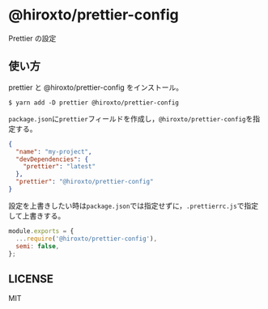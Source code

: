 # @hiroxto/prettier-config

Prettier の設定

## 使い方

prettier と @hiroxto/prettier-config をインストール。

```shell
$ yarn add -D prettier @hiroxto/prettier-config
```

`package.json`に`prettier`フィールドを作成し，`@hiroxto/prettier-config`を指定する。

```json
{
  "name": "my-project",
  "devDependencies": {
    "prettier": "latest"
  },
  "prettier": "@hiroxto/prettier-config"
}
```

設定を上書きしたい時は`package.json`では指定せずに，`.prettierrc.js`で指定して上書きする。

```javascript
module.exports = {
  ...require('@hiroxto/prettier-config'),
  semi: false,
};
```

## LICENSE

MIT
